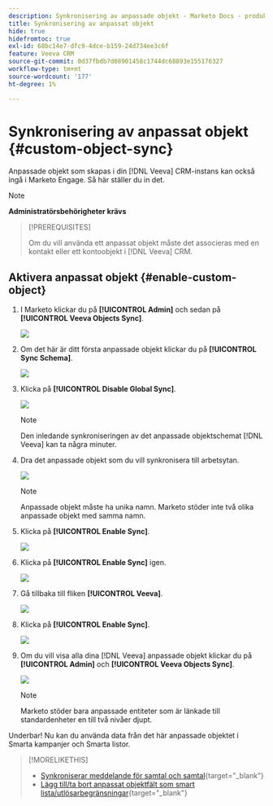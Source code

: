 ```yaml
---
description: Synkronisering av anpassade objekt - Marketo Docs - produktdokumentation
title: Synkronisering av anpassat objekt
hide: true
hidefromtoc: true
exl-id: 68bc14e7-dfc9-4dce-b159-24d734ee3c6f
feature: Veeva CRM
source-git-commit: 0d37fbdb7d08901458c1744dc68893e155176327
workflow-type: tm+mt
source-wordcount: '177'
ht-degree: 1%

---
```


# Synkronisering av anpassat objekt {#custom-object-sync}

Anpassade objekt som skapas i din [!DNL Veeva] CRM-instans kan också ingå i Marketo Engage. Så här ställer du in det.

>[!NOTE]
>
>**Administratörsbehörigheter krävs**

>[!PREREQUISITES]
>
>Om du vill använda ett anpassat objekt måste det associeras med en kontakt eller ett kontoobjekt i [!DNL Veeva] CRM.

## Aktivera anpassat objekt {#enable-custom-object}

1. I Marketo klickar du på **[!UICONTROL Admin]** och sedan på **[!UICONTROL Veeva Objects Sync]**.

   ![](assets/custom-object-sync-1.png)

1. Om det här är ditt första anpassade objekt klickar du på **[!UICONTROL Sync Schema]**.

   ![](assets/custom-object-sync-2.png)

1. Klicka på **[!UICONTROL Disable Global Sync]**.

   ![](assets/custom-object-sync-3.png)

   >[!NOTE]
   >
   >Den inledande synkroniseringen av det anpassade objektschemat [!DNL Veeva] kan ta några minuter.

1. Dra det anpassade objekt som du vill synkronisera till arbetsytan.

   ![](assets/custom-object-sync-4.png)

   >[!NOTE]
   >
   >Anpassade objekt måste ha unika namn. Marketo stöder inte två olika anpassade objekt med samma namn.

1. Klicka på **[!UICONTROL Enable Sync]**.

   ![](assets/custom-object-sync-5.png)

1. Klicka på **[!UICONTROL Enable Sync]** igen.

   ![](assets/custom-object-sync-6.png)

1. Gå tillbaka till fliken **[!UICONTROL Veeva]**.

   ![](assets/custom-object-sync-7.png)

1. Klicka på **[!UICONTROL Enable Sync]**.

   ![](assets/custom-object-sync-8.png)

1. Om du vill visa alla dina [!DNL Veeva] anpassade objekt klickar du på **[!UICONTROL Admin]** och **[!UICONTROL Veeva Objects Sync]**.

   ![](assets/custom-object-sync-9.png)

   >[!NOTE]
   >
   >Marketo stöder bara anpassade entiteter som är länkade till standardenheter en till två nivåer djupt.

Underbar! Nu kan du använda data från det här anpassade objektet i Smarta kampanjer och Smarta listor.

>[!MORELIKETHIS]
>
>* [Synkroniserar meddelande för samtal och samtal](/help/marketo/product-docs/crm-sync/veeva-crm-sync/sync-details/syncing-call-and-call-key-messages.md){target="_blank"}
>* [Lägg till/ta bort anpassat objektfält som smart lista/utlösarbegränsningar](/help/marketo/product-docs/crm-sync/veeva-crm-sync/sync-details/add-remove-custom-object-field-as-smart-list-trigger-constraints.md){target="_blank"}
